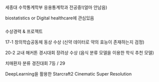

<!--
**templar137/templar137** is a ✨ _special_ ✨ repository because its `README.md` (this file) appears on your GitHub profile.

Here are some ideas to get you started:

- 🔭 I’m currently working on ...
- 🌱 I’m currently learning ...
- 👯 I’m looking to collaborate on ...
- 🤔 I’m looking for help with ...
- 💬 Ask me about ...
- 📫 How to reach me: ...
- 😄 Pronouns: ...
- ⚡ Fun fact: ...
-->

세종대 수학통계학부 응용통계학과 전공중!(얼마 안남음)

biostatistics or Digital healthcare에 관심있음

###
수상경력 & 프로젝트

17-1 창의학습공동체 동상 수상
(신약 데이터로 약의 효능이 존재하는지 검정)

20-2 교내 해커톤 경시대회 장려상 수상
(음식 분류 모델을 이용한 학식 추천 모델)

치매환자 분류 경진대회 7등 / 29

DeepLearning을 활용한 Starcraft2 Cinematic Super Resolution

